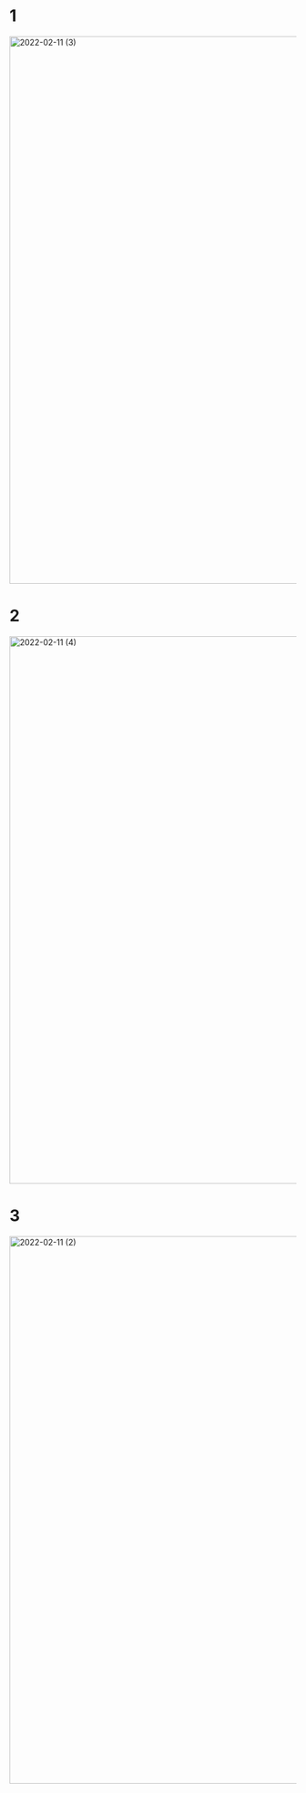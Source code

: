 


# 1


  <img width="960" alt="2022-02-11 (3)" src="https://user-images.githubusercontent.com/98865606/153597976-426d2cd8-dd49-43b9-a19f-05ad0ad7887a.png">



# 2


  <img width="960" alt="2022-02-11 (4)" src="https://user-images.githubusercontent.com/98865606/153598040-7e5ec821-bff3-4099-99d0-b0032e4f114c.png">


# 3


  <img width="960" alt="2022-02-11 (2)" src="https://user-images.githubusercontent.com/98865606/153598190-a3d13363-ae48-4f52-a8bf-908a3a22689c.png">